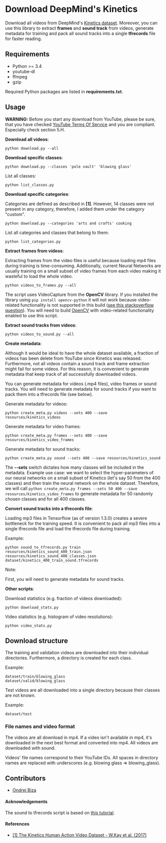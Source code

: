 # Download DeepMind's Kinetics

Download all videos from DeepMind's [Kinetics dataset](https://deepmind.com/research/open-source/open-source-datasets/kinetics/).
Moreover, you can use this library to extract **frames** and **sound track** from videos, generate metadata for training
and pack all sound tracks into a single **tfrecords** file for faster reading.

## Requirements

* Python >= 3.4
* youtube-dl
* ffmpeg
* gzip

Required Python packages are listed in **requirements.txt**.

## Usage

**WARNING:** Before you start any download from YouTube, please be sure, that you have checked [YouTube Terms Of Service](https://www.youtube.com/static?template=terms) and you are compliant. Especially check section 5.H.

**Download all videos**:
```
python download.py --all
```

**Download specific classes**:
```
python download.py --classes 'pole vault' 'blowing glass'
```

List all classes:
```
python list_classes.py
```

**Download specific categories**:

Categories are defined as described in **[1]**. However, 14 classes were not present
in any category, therefore, I added them under the category "custom".

```
python download.py --categories 'arts and crafts' cooking
```

List all categories and classes that belong to them:
```
python list_categories.py
```

**Extract frames from videos**:

Extracting frames from the video files is useful because loading mp4 files
during training is time-consuming. Additionally, current Neural Networks are
usually training on a small subset of video frames from each video making it wasteful to
load the whole video.

```
python videos_to_frames.py --all
```

The script uses VideoCapture from the **OpenCV** library. If you installed the library
using `pip install opencv-python` it will not work because video-related functionality
is not supported in this build ([see this stackoverflow question](https://stackoverflow.com/questions/21792909/cv2-videocapture-open-always-returns-false)).
You will need to build [OpenCV](https://github.com/opencv/opencv) with video-related functionality enabled to use this script.

**Extract sound tracks from videos**:

```
python videos_to_sound.py --all
```

**Create metadata**:

Although it would be ideal to have the whole dataset available, a fraction of videos has been delete from
YouTube since Kinetics was released. Furthermore, not all videos contain a sound track and frame extraction might fail for some videos.
For this reason, it is convenient to generate metadata that keep track of all successfully downloaded videos.

You can generate metadata for videos (.mp4 files), video frames or sound tracks. You will need to generate
metadata for sound tracks if you want to pack them into a tfrecords file (see below).

Generate metadata for videos:

```
python create_meta.py videos --sets 400 --save resources/kinetics_videos
```

Generate metadata for video frames:

```
python create_meta.py frames --sets 400 --save resources/kinetics_video_frames
```

Generate metadata for sound tracks:

```
python create_meta.py sound --sets 400 --save resources/kinetics_sound
```

The **--sets** switch dictates how many classes will be included in the metadata.
Example use case: we want to select the hyper-parameters of our neural networks on a small subset
of Kinetics (let's say 50 from the 400 classes) and then train the neural network on the whole
dataset. Therefore, we will call `python create_meta.py frames --sets 50 400 --save resources/kinetics_video_frames`
to generate metadata for 50 randomly chosen classes and for all 400 classes.

**Convert sound tracks into a tfrecords file**:

Loading mp3 files in Tensorflow (as of version 1.3.0) creates a severe bottleneck for the training speed.
It is convenient to pack all mp3 files into a single tfrecords file and load the tfrecords file during training.

Example:

```
python sound_to_tfrecords.py train resources/kinetics_sound_400_train.json resources/kinetics_sound_400_classes.json dataset/kinetics_400_train_sound.tfrecords
```

Note:

First, you will need to generate metadata for sound tracks.

**Other scripts**:

Download statistics (e.g. fraction of videos downloaded):

```
python download_stats.py
```

Video statistics (e.g. histogram of video resolutions):

```
python video_stats.py
```

## Download structure

The training and validation videos are downloaded into their individual directories.
Furthermore, a directory is created for each class.

Example:

```
dataset/train/blowing_glass
dataset/valid/blowing_glass
```

Test videos are all downloaded into a single directory because their classes are not known.

Example:

```
dataset/test
```

### File names and video format

The videos are all download in mp4. If a video isn't available in mp4, it's downloaded in
 the next best format and converted into mp4. All videos are downloaded with sound.

Videos' file names correspond to their YouTube IDs. All spaces in directory names are replaced with
underscores (e.g. blowing glass => blowing_glass).

## Contributors

* [Ondrej Biza](https://github.com/ondrejba)

#### Acknowledgements

The sound to tfrecords script is based on [this tutorial](http://warmspringwinds.github.io/tensorflow/tf-slim/2016/12/21/tfrecords-guide/).

#### References

* [[1] The Kinetics Human Action Video Dataset - W.Kay et al. (2017)](https://arxiv.org/abs/1705.06950)
